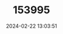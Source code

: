 ---
title: "153995"
category: "Cambarus setosus"
draft: false
date: 2024-02-22 13:03:51
languages:
  English: ["Bristly Cave Crayfish"]
---